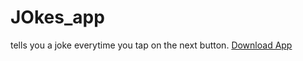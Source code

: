 # JOkes_app
tells you a joke everytime you tap on the next button.
<a href="https://github.com/TheEagerLearner/JOkes_app/blob/master/app-debug.apk?raw=true">Download App</a>
